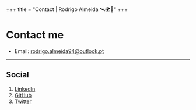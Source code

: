 +++
title = "Contact | Rodrigo Almeida 🛰️🌍🤖"
+++

# Contact me

* Email: [rodrigo.almeida94@outlook.pt](mailto:rodrigo.almeida94@outlook.pt)

---

## Social

1. [LinkedIn](https://www.linkedin.com/in/rodrigomalmeida/)
2. [GitHub](https://github.com/rodrigoalmeida94)
3. [Twitter](https://x.com/rodrigo_gtiff)

